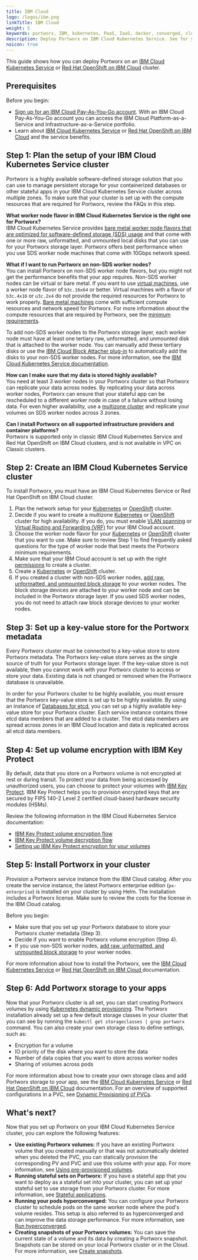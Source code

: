 ```yaml
---
title: IBM Cloud
logo: /logos/ibm.png
linkTitle: IBM Cloud
weight: 5
keywords: portworx, IBM, kubernetes, PaaS, IaaS, docker, converged, cloud, IKS
description: Deploy Portworx on IBM Cloud Kubernetes Service. See for yourself how easy it is!
noicon: true
---
```


This guide shows how you can deploy Portworx on an [IBM Cloud Kubernetes Service](https://www.ibm.com/cloud/container-service) or [Red Hat OpenShift on IBM Cloud](https://www.ibm.com/cloud/redhat) cluster.

## Prerequisites

Before you begin:

- [Sign up for an IBM Cloud Pay-As-You-Go account](https://cloud.ibm.com/registration). With an IBM Cloud Pay-As-You-Go account you can access the IBM Cloud Platform-as-a-Service and Infrastructure-as-a-Service portfolio.
- Learn about [IBM Cloud Kubernetes Service](https://cloud.ibm.com/docs/containers?topic=containers-cs_ov#cs_ov) or [Red Hat OpenShift on IBM Cloud](https://cloud.ibm.com/docs/openshift?topic=openshift-why_openshift) and the service benefits.

## Step 1: Plan the setup of your IBM Cloud Kubernetes Service cluster

Portworx is a highly available software-defined storage solution that you can use to manage persistent storage for your containerized databases or other stateful apps in your IBM Cloud Kubernetes Service cluster across multiple zones. To make sure that your cluster is set up with the compute resources that are required for Portworx, review the FAQs in this step.

**What worker node flavor in IBM Cloud Kubernetes Service is the right one for Portworx?** </br>
IBM Cloud Kubernetes Service provides [bare metal worker node flavors that are optimized for software-defined storage (SDS) usage](https://cloud.ibm.com/docs/containers?topic=containers-plan_clusters#sds) and that come with one or more raw, unformatted, and unmounted local disks that you can use for your Portworx storage layer. Portworx offers best performance when you use SDS worker node machines that come with 10Gbps network speed.

**What if I want to run Portworx on non-SDS worker nodes?** </br>
You can install Portworx on non-SDS worker node flavors, but you might not get the performance benefits that your app requires. Non-SDS worker nodes can be virtual or bare metal. If you want to use [virtual machines](https://cloud.ibm.com/docs/containers?topic=containers-plan_clusters#vm), use a worker node flavor of `b3c.16x64` or better. Virtual machines with a flavor of `b3c.4x16` or `u3c.2x4` do not provide the required resources for Portworx to work properly. [Bare metal machines](https://cloud.ibm.com/docs/containers?topic=containers-plan_clusters#bm) come with sufficient compute resources and network speed for Portworx. For more information about the compute resources that are required by Portworx, see the [minimum requirements](/start-here-installation/#installation-prerequisites).

To add non-SDS worker nodes to the Portworx storage layer, each worker node must have at least one tertiary raw, unformatted, and unmounted disk that is attached to the worker node. You can manually add these tertiary disks or use the [IBM Cloud Block Attacher plug-in](https://cloud.ibm.com/docs/containers?topic=containers-utilities#block_storage_attacher) to automatically add the disks to your non-SDS worker nodes. For more information, see the [IBM Cloud Kubernetes Service documentation](https://cloud.ibm.com/docs/containers?topic=containers-portworx#create_block_storage).

**How can I make sure that my data is stored highly available?** </br>
You need at least 3 worker nodes in your Portworx cluster so that Portworx can replicate your data across nodes. By replicating your data across worker nodes, Portworx can ensure that your stateful app can be rescheduled to a different worker node in case of a failure without losing data. For even higher availability, use a [multizone cluster](https://cloud.ibm.com/docs/containers?topic=containers-plan_clusters#multizone) and replicate your volumes on SDS worker nodes across 3 zones.

**Can I install Portworx on all supported infrastructure providers and container platforms?** </br>
Portworx is supported only in classic IBM Cloud Kubernetes Service and Red Hat OpenShift on IBM Cloud clusters, and is not available in VPC on Classic clusters.

## Step 2: Create an IBM Cloud Kubernetes Service cluster

To install Portworx, you must have an IBM Cloud Kubernetes Service or Red Hat OpenShift on IBM Cloud cluster. 

1. Plan the network setup for your [Kubernetes](https://cloud.ibm.com/docs/containers?topic=containers-plan_clusters) or [OpenShift](https://cloud.ibm.com/docs/openshift?topic=openshift-plan_clusters) cluster. 
2. Decide if you want to create a multizone [Kubernetes](https://cloud.ibm.com/docs/containers?topic=containers-plan_clusters#multizone) or [OpenShift](https://cloud.ibm.com/docs/openshift?topic=openshift-ha_clusters#multizone) cluster for high availability. If you do, you must enable [VLAN spanning](https://cloud.ibm.com/docs/infrastructure/vlans?topic=vlans-vlan-spanning#vlan-spanning) or [Virtual Routing and Forwarding (VRF)](https://cloud.ibm.com/docs/infrastructure/direct-link?topic=direct-link-overview-of-virtual-routing-and-forwarding-vrf-on-ibm-cloud#overview-of-virtual-routing-and-forwarding-vrf-on-ibm-cloud) for your IBM Cloud account.  
3. Choose the worker node flavor for your [Kubernetes](https://cloud.ibm.com/docs/containers?topic=containers-planning_worker_nodes) or [OpenShift](https://cloud.ibm.com/docs/openshift?topic=openshift-planning_worker_nodes) cluster that you want to use. Make sure to review Step 1 to find frequently asked questions for the type of worker node that best meets the Portworx minimum requirements. 
4. Make sure that your IBM Cloud account is set up with the right [permissions](https://cloud.ibm.com/docs/containers?topic=containers-clusters#cluster_prepare) to create a cluster. 
5. Create a [Kubernetes](https://cloud.ibm.com/docs/containers?topic=containers-clusters#clusters_ui) or [OpenShift](https://cloud.ibm.com/docs/openshift?topic=openshift-openshift-create-cluster#openshift_create_cluster_console) cluster. 
6. If you created a cluster with non-SDS worker nodes, [add raw, unformatted, and unmounted block storage](https://cloud.ibm.com/docs/containers?topic=containers-portworx#create_block_storage) to your worker nodes. The block storage devices are attached to your worker node and can be included in the Portworx storage layer. If you used SDS worker nodes, you do not need to attach raw block storage devices to your worker nodes. 

## Step 3: Set up a key-value store for the Portworx metadata

Every Portworx cluster must be connected to a key-value store to store Portworx metadata. The Portworx key-value store serves as the single source of truth for your Portworx storage layer. If the key-value store is not available, then you cannot work with your Portworx cluster to access or store your data. Existing data is not changed or removed when the Portworx database is unavailable.

In order for your Portworx cluster to be highly available, you must ensure that the Portworx key-value store is set up to be highly available. By using an instance of [Databases for etcd](https://cloud.ibm.com/docs/containers?topic=containers-portworx#portworx_database), you can set up a highly available key-value store for your Portworx cluster. Each service instance contains three etcd data members that are added to a cluster. The etcd data members are spread across zones in an IBM Cloud location and data is replicated across all etcd data members.

## Step 4: Set up volume encryption with IBM Key Protect

By default, data that you store on a Portworx volume is not encrypted at rest or during transit. To protect your data from being accessed by unauthorized users, you can choose to protect your volumes with [IBM Key Protect](https://cloud.ibm.com/docs/services/key-protect?topic=key-protect-about#about). IBM Key Protect helps you to provision encrypted keys that are secured by FIPS 140-2 Level 2 certified cloud-based hardware security modules (HSMs).

Review the following information in the IBM Cloud Kubernetes Service documentation:

- [IBM Key Protect volume encryption flow](https://cloud.ibm.com/docs/containers?topic=containers-portworx#encryption)
- [IBM Key Protect volume decryption flow](https://cloud.ibm.com/docs/containers?topic=containers-portworx#decryption)
- [Setting up IBM Key Protect encryption for your volumes](https://cloud.ibm.com/docs/containers?topic=containers-portworx#setup_encryption)

## Step 5: Install Portworx in your cluster

Provision a Portworx service instance from the IBM Cloud catalog. After you create the service instance, the latest Portworx enterprise edition (`px-enterprise`) is installed on your cluster by using Helm. The installation includes a Portworx license. Make sure to review the costs for the license in the IBM Cloud catalog. 

Before you begin:

- Make sure that you set up your Portworx database to store your Portworx cluster metadata (Step 3).
- Decide if you want to enable Portworx volume encryption (Step 4).
- If you use non-SDS worker nodes, [add raw, unformatted, and unmounted block storage](https://cloud.ibm.com/docs/containers?topic=containers-portworx#create_block_storage) to your worker nodes.

For more information about how to install the Portworx, see the [IBM Cloud Kubernetes Service](https://cloud.ibm.com/docs/containers?topic=containers-portworx#install_portworx) or [Red Hat OpenShift on IBM Cloud ](https://cloud.ibm.com/docs/openshift?topic=openshift-portworx#install_portworx) documentation.

## Step 6: Add Portworx storage to your apps

Now that your Portworx cluster is all set, you can start creating Portworx volumes by using [Kubernetes dynamic provisioning](https://kubernetes.io/docs/concepts/storage/dynamic-provisioning/). The Portworx installation already set up a few default storage classes in your cluster that you can see by running the `kubectl get storageclasses | grep portworx` command. You can also create your own storage class to define settings, such as:

- Encryption for a volume
- IO priority of the disk where you want to store the data
- Number of data copies that you want to store across worker nodes
- Sharing of volumes across pods

For more information about how to create your own storage class and add Portworx storage to your app, see the [IBM Cloud Kubernetes Service](https://cloud.ibm.com/docs/containers?topic=containers-portworx#add_portworx_storage) or [Red Hat OpenShift on IBM Cloud](https://cloud.ibm.com/docs/openshift?topic=openshift-portworx#add_portworx_storage) documentation. For an overview of supported configurations in a PVC, see [Dynamic Provisioning of PVCs](/portworx-install-with-kubernetes/storage-operations/create-pvcs/dynamic-provisioning/).

## What's next?
Now that you set up Portworx on your IBM Cloud Kubernetes Service cluster, you can explore the following features:

- **Use existing Portworx volumes:** If you have an existing Portworx volume that you created manually or that was not automatically deleted when you deleted the PVC, you can statically provision the corresponding PV and PVC and use this volume with your app. For more information, see [Using pre-provisioned volumes](/portworx-install-with-kubernetes/storage-operations/create-pvcs/using-preprovisioned-volumes/).
- **Running stateful sets on Portworx:** If you have a stateful app that you want to deploy as a stateful set into your cluster, you can set up your stateful set to use storage from your Portworx cluster. For more information, see [Stateful applications](/portworx-install-with-kubernetes/storage-operations/kubernetes-storage-101/applications/).
- **Running your pods hyperconverged:** You can configure your Portworx cluster to schedule pods on the same worker node where the pod's volume resides. This setup is also referred to as hyperconverged and can improve the data storage performance. For more information, see [Run hyperconverged](/portworx-install-with-kubernetes/storage-operations/hyperconvergence/).
- **Creating snapshots of your Portworx volumes:** You can save the current state of a volume and its data by creating a Portworx snapshot. Snapshots can be stored on your local Portworx cluster or in the Cloud. For more information, see [Create snapshots](/portworx-install-with-kubernetes/storage-operations/create-snapshots/).
